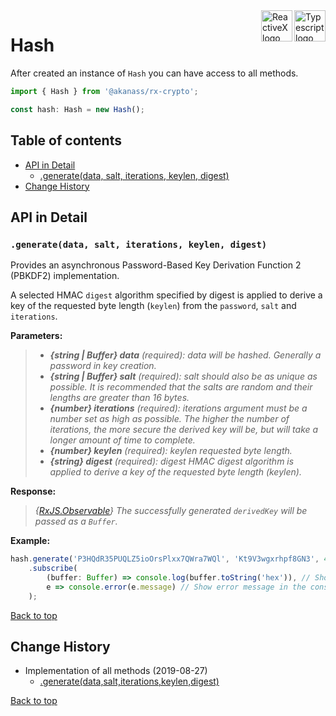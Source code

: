 <div style="margin-bottom:20px;">
<div>
    <a href="https://www.typescriptlang.org/docs/tutorial.html">
        <img src="https://cdn-images-1.medium.com/max/800/1*8lKzkDJVWuVbqumysxMRYw.png"
             align="right" alt="Typescript logo" width="50" height="50" style="border:none;" />
    </a>
    <a href="http://reactivex.io/rxjs">
        <img src="http://reactivex.io/assets/Rx_Logo_S.png"
             align="right" alt="ReactiveX logo" width="50" height="50" style="border:none;" />
    </a>
</div>
</div>

# Hash 

After created an instance of `Hash` you can have access to all methods.

```javascript
import { Hash } from '@akanass/rx-crypto';

const hash: Hash = new Hash();
```

## Table of contents

* [API in Detail](#api-in-detail)
    * [.generate(data, salt, iterations, keylen, digest)](#generatedata-salt-iterations-keylen-digest)
* [Change History](#change-history)

## API in Detail

### `.generate(data, salt, iterations, keylen, digest)`

Provides an asynchronous Password-Based Key Derivation Function 2 (PBKDF2) implementation.

A selected HMAC `digest` algorithm specified by digest is applied to derive a key of the requested byte length (`keylen`) from the `password`, `salt` and `iterations`.

**Parameters:**
> - ***{string | Buffer} data*** *(required): data will be hashed. Generally a password in key creation.*
> - ***{string | Buffer} salt*** *(required): salt should also be as unique as possible. It is recommended that the salts are random and their lengths are greater than 16 bytes.*
> - ***{number} iterations*** *(required): iterations argument must be a number set as high as possible. The higher the number of iterations, the more secure the derived key will be, but will take a longer amount of time to complete.*
> - ***{number} keylen*** *(required): keylen requested byte length.*
> - ***{string} digest*** *(required): digest HMAC digest algorithm is applied to derive a key of the requested byte length (keylen).*

**Response:**
> *{[RxJS.Observable](https://github.com/ReactiveX/rxjs/blob/master/src/internal/Observable.ts)} The successfully generated `derivedKey` will be passed as a `Buffer`.*

**Example:**
```javascript
hash.generate('P3HQdR35PUQLZ5ioOrsPlxx7QWra7WQl', 'Kt9V3wgxrhpf8GN3', 4096, 24, 'sha256')
    .subscribe(
        (buffer: Buffer) => console.log(buffer.toString('hex')), // Show `61cac683ff27580e4c68778df5208c745b0e473172778658` in the console
        e => console.error(e.message) // Show error message in the console
    );
```
[Back to top](#table-of-contents)

## Change History

* Implementation of all methods (2019-08-27)
    * [.generate(data,salt,iterations,keylen,digest)](#generatedata-salt-iterations-keylen-digest)

[Back to top](#table-of-contents)
